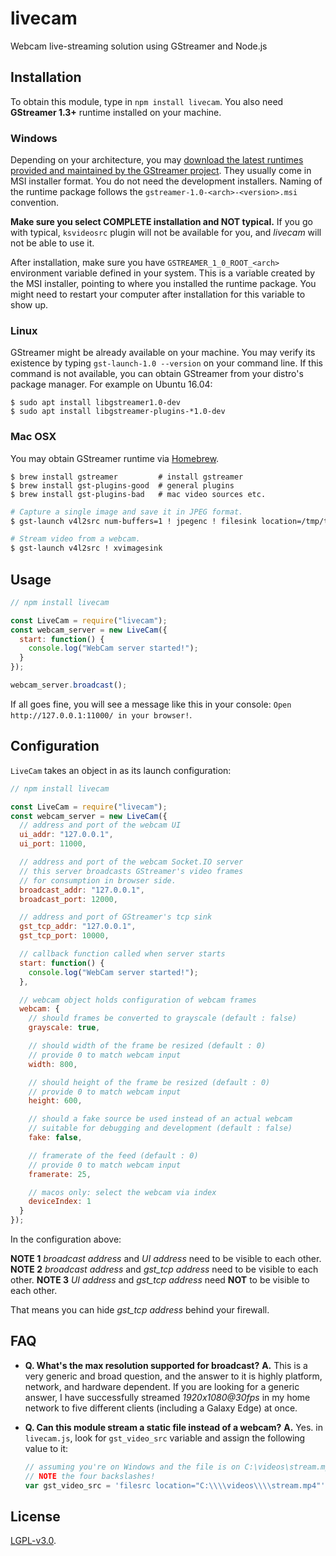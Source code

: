 # livecam

Webcam live-streaming solution using GStreamer and Node.js

## Installation

To obtain this module, type in `npm install livecam`. You also need **GStreamer 1.3+** runtime installed on your machine.

### Windows

Depending on your architecture, you may [download the latest runtimes provided and maintained by the GStreamer project](https://gstreamer.freedesktop.org/data/pkg/windows/). They usually come in MSI installer format. You do not need the development installers. Naming of the runtime package follows the `gstreamer-1.0-<arch>-<version>.msi` convention.

**Make sure you select COMPLETE installation and NOT typical.** If you go with typical, `ksvideosrc` plugin will not be available for you, and _livecam_ will not be able to use it.

After installation, make sure you have `GSTREAMER_1_0_ROOT_<arch>` environment variable defined in your system. This is a variable created by the MSI installer, pointing to where you installed the runtime package. You might need to restart your computer after installation for this variable to show up.

### Linux

GStreamer might be already available on your machine. You may verify its existence by typing `gst-launch-1.0 --version` on your command line. If this command is not available, you can obtain GStreamer from your distro's package manager. For example on Ubuntu 16.04:

```
$ sudo apt install libgstreamer1.0-dev
$ sudo apt install libgstreamer-plugins-*1.0-dev
```

### Mac OSX

You may obtain GStreamer runtime via [Homebrew](http://brew.sh/).

```
$ brew install gstreamer         # install gstreamer
$ brew install gst-plugins-good  # general plugins
$ brew install gst-plugins-bad   # mac video sources etc.
```

```sh
# Capture a single image and save it in JPEG format.
$ gst-launch v4l2src num-buffers=1 ! jpegenc ! filesink location=/tmp/test.jpg

# Stream video from a webcam.
$ gst-launch v4l2src ! xvimagesink
```

## Usage

```javascript
// npm install livecam

const LiveCam = require("livecam");
const webcam_server = new LiveCam({
  start: function() {
    console.log("WebCam server started!");
  }
});

webcam_server.broadcast();
```

If all goes fine, you will see a message like this in your console: `Open http://127.0.0.1:11000/ in your browser!`.

## Configuration

`LiveCam` takes an object in as its launch configuration:

```javascript
// npm install livecam

const LiveCam = require("livecam");
const webcam_server = new LiveCam({
  // address and port of the webcam UI
  ui_addr: "127.0.0.1",
  ui_port: 11000,

  // address and port of the webcam Socket.IO server
  // this server broadcasts GStreamer's video frames
  // for consumption in browser side.
  broadcast_addr: "127.0.0.1",
  broadcast_port: 12000,

  // address and port of GStreamer's tcp sink
  gst_tcp_addr: "127.0.0.1",
  gst_tcp_port: 10000,

  // callback function called when server starts
  start: function() {
    console.log("WebCam server started!");
  },

  // webcam object holds configuration of webcam frames
  webcam: {
    // should frames be converted to grayscale (default : false)
    grayscale: true,

    // should width of the frame be resized (default : 0)
    // provide 0 to match webcam input
    width: 800,

    // should height of the frame be resized (default : 0)
    // provide 0 to match webcam input
    height: 600,

    // should a fake source be used instead of an actual webcam
    // suitable for debugging and development (default : false)
    fake: false,

    // framerate of the feed (default : 0)
    // provide 0 to match webcam input
    framerate: 25,

    // macos only: select the webcam via index
    deviceIndex: 1
  }
});
```

In the configuration above:

**NOTE 1** _broadcast address_ and _UI address_ need to be visible to each other. **NOTE 2** _broadcast address_ and _gst_tcp address_ need to be visible to each other. **NOTE 3** _UI address_ and _gst_tcp address_ need **NOT** to be visible to each other.

That means you can hide _gst_tcp address_ behind your firewall.

## FAQ

- **Q. What's the max resolution supported for broadcast?** **A.** This is a very generic and broad question, and the answer to it is highly platform, network, and hardware dependent. If you are looking for a generic answer, I have successfully streamed _1920x1080@30fps_ in my home network to five different clients (including a Galaxy Edge) at once.

- **Q. Can this module stream a static file instead of a webcam?** **A.** Yes. in `livecam.js`, look for `gst_video_src` variable and assign the following value to it:

  ```javascript
  // assuming you're on Windows and the file is on C:\videos\stream.mp4
  // NOTE the four backslashes!
  var gst_video_src = 'filesrc location="C:\\\\videos\\\\stream.mp4"';
  ```

## License

[LGPL-v3.0](https://gstreamer.freedesktop.org/documentation/licensing.html).
